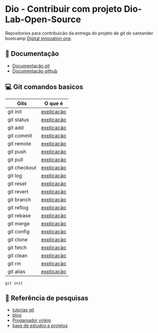 
# Dio - Contribuir com projeto Dio-Lab-Open-Source

Repositorios para contribuicão da entrega do projeto de git do santander bootcamp [Digital innovation one](https://www.dio.me/).

## 🧠 Documentação 
- [Documentação git](https://git-scm.com/doc)
- [Documentação github](https://docs.github.com/)

## 💻 Git comandos basicos

| Gits | O que é |
|-------|---------|
| git init | [ explicação ](https://www.atlassian.com/br/git/tutorials/setting-up-a-repository/git-init#:~:text=O%20comando%20git%20init%20cria,inicializar%20um%20novo%20reposit%C3%B3rio%20vazio.)
| git status | [explicação](https://programadorviking.com.br/git-status-o-guia-definitivo-com-exemplos-praticos/)
| git add  | [explicação](https://www.atlassian.com/br/git/tutorials/saving-changes?section=git-add)
| git commit | [explicação](https://blog.betrybe.com/git/git-commit/)
| git remote | [explicação](https://www.atlassian.com/br/git/tutorials/syncing?section=git-remote)
| git push | [explicação](https://www.atlassian.com/br/git/tutorials/syncing/git-push)
| git pull | [explicação](https://www.atlassian.com/br/git/tutorials/syncing/git-pull)
| git checkout | [explicação](https://www.atlassian.com/br/git/tutorials/using-branches/git-checkout)
| git log | [explicação](https://www.atlassian.com/br/git/tutorials/inspecting-a-repository?section=git-log)
| git reset | [explicação](https://www.atlassian.com/br/git/tutorials/undoing-changes/git-reset)
| git revert | [explicação](https://www.atlassian.com/br/git/tutorials/undoing-changes/git-revert)
| git branch | [explicação](https://www.atlassian.com/br/git/tutorials/using-branches?section=git-branch)
| git reflog | [explicação](https://www.atlassian.com/br/git/tutorials/rewriting-history/git-reflog)
| git rebase | [explicação](https://www.atlassian.com/br/git/tutorials/rewriting-history?section=git-rebase)
| git merge | [explicação](https://www.atlassian.com/br/git/tutorials/using-branches/git-merge)
| git config | [explicação](https://www.atlassian.com/br/git/tutorials/setting-up-a-repository/git-config)
| git clone | [explicação](https://www.atlassian.com/br/git/tutorials/setting-up-a-repository?section=git-clone)
| git fetch | [explicação](https://www.atlassian.com/br/git/tutorials/syncing?section=git-fetch)
| git clean | [explicação](https://www.atlassian.com/br/git/tutorials/undoing-changes/git-clean)
| git rm | [explicação](https://www.atlassian.com/br/git/tutorials/undoing-changes/git-rm)
| git alias | [explicação](https://www.atlassian.com/br/git/tutorials/git-alias)

```
git init
```

## 🧷 Referência de pesquisas
- [tutorias git](https://www.atlassian.com/br/git/tutorials/learn-git-with-bitbucket-cloud)
- [blog](https://blog.betrybe.com/git/)
- [Progamador vinkig](https://programadorviking.com.br/git-status-o-guia-definitivo-com-exemplos-praticos/)
- [base de estudos e projetos](https://github.com/elidianaandrade/dio-lab-open-source)
